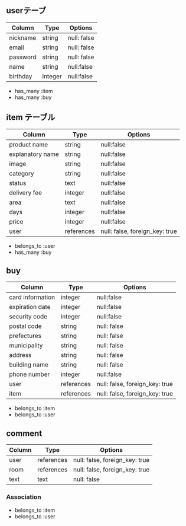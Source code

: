 ## userテーブ
| Column   | Type   | Options     |
| -------- | ------ | ----------- |
| nickname     | string | null: false |
| email    | string | null: false |
| password | string | null: false |
| name | string | null:false |
| birthday | integer | null:false |
- has_many :item
- has_many :buy

## item テーブル
| Column | Type   | Options     |
| ------ | ------ | ----------- |
| product name   | string | null:false |
| explanatory name|string | null:false |
| image |string | null:false |
| category| string | null:false |
| status| text | null:false |
| delivery fee |integer | null:false |
| area| text | null:false |
| days|integer | null:false |
| price|integer | null:false |
| user   | references | null: false, foreign_key: true |
- belongs_to :user
- has_many :buy
## buy
| Column | Type       | Options                        |
| ------ | ---------- | ------------------------------ |
| card information|integer | null:false |
| expiration date|integer | null:false |
| security code|integer | null:false |
| postal code | string | null: false |
| prefectures| string | null: false |
| municipality | string | null: false |
| address| string | null: false |
| building name| string | null: false |
| phone number |integer | null:false |
| user   | references | null: false, foreign_key: true |
| item   | references | null: false, foreign_key: true |
- belongs_to :item
- belongs_to :user







## comment
| Column | Type       | Options                        |
| ------ | ---------- | ------------------------------ |
| user   | references | null: false, foreign_key: true |
| room   | references | null: false, foreign_key: true |
| text        | text       | null: false       |
### Association
- belongs_to :item
- belongs_to :user
